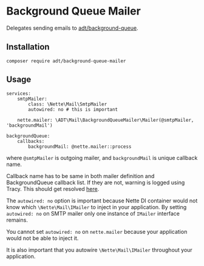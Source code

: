 # Background Queue Mailer

Delegates sending emails to [adt/background-queue](https://github.com/AppsDevTeam/background-queue).

## Installation
```
composer require adt/background-queue-mailer
```

## Usage

```neon
services:
	smtpMailer:
		class: \Nette\Mail\SmtpMailer
		autowired: no # this is important

	nette.mailer: \ADT\Mail\BackgroundQueueMailer\Mailer(@smtpMailer, 'backgroundMail')

backgroundQueue:
	callbacks:
		backgroundMail: @nette.mailer::process
``` 

where `@smtpMailer` is outgoing mailer, and `backgroundMail` is unique callback name.

Callback name has to be same in both mailer definition and BackgroundQueue callback list. If they
are not, warning is logged using Tracy. This should get resolved [here](https://github.com/AppsDevTeam/BackgroundQueue/issues/8).

The `autowired: no` option is important because Nette DI container would not know
which `\Nette\Mail\IMailer` to inject in your application. By setting `autowired: no` on
SMTP mailer only one instance of `IMailer` interface remains.

You cannot set `autowired: no` on `nette.mailer` because your application
would not be able to inject it.

It is also important that you autowire `\Nette\Mail\IMailer` throughout your application.
